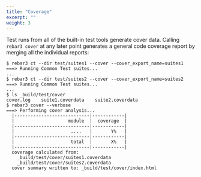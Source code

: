 ```yaml
---
title: "Coverage"
excerpt: ""
weight: 3
---
```


Test runs from all of the built-in test tools generate cover data. Calling `rebar3 cover` at any later point generates a general code coverage report by merging all the individual reports:

```shell
$ rebar3 ct --dir test/suites1 --cover --cover_export_name=suites1
===> Running Common Test suites...
...
$ rebar3 ct --dir test/suites2 --cover --cover_export_name=suites2
===> Running Common Test suites...
...
$ ls _build/test/cover
cover.log    suite1.coverdata    suite2.coverdata
$ rebar3 cover --verbose
===> Performing cover analysis...
  |----------------------------|------------|
  |                    module  |  coverage  |
  |----------------------------|------------|
  |                     ....   |       Y%   |
  |----------------------------|------------|
  |                     total  |       X%   |
  |----------------------------|------------|
  coverage calculated from:
    _build/test/cover/suites1.coverdata
    _build/test/cover/suites2.coverdata
  cover summary written to: _build/test/cover/index.html
```
